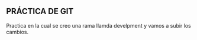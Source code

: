 ## PRÁCTICA DE GIT

Practica en la cual se creo una rama llamda develpment y vamos a subir los cambios.